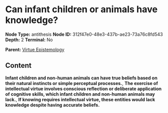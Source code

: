 # Can infant children or animals have knowledge?

**Node Type:** antithesis
**Node ID:** 312f47e0-48e3-437b-ae23-73a76c8fd543
**Depth:** 2
**Terminal:** No

**Parent:** [Virtue Epistemology](virtue-epistemology.md)

## Content

**Infant children and non-human animals can have true beliefs based on their natural instincts or simple perceptual processes.**, **The exercise of intellectual virtue involves conscious reflection or deliberate application of cognitive skills, which infant children and non-human animals may lack.**, **If knowing requires intellectual virtue, these entities would lack knowledge despite having accurate beliefs.**
